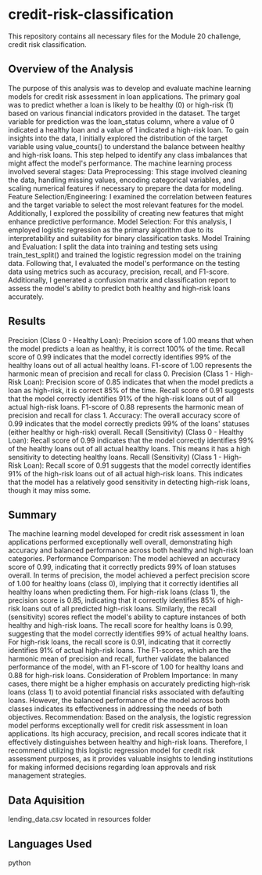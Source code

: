# credit-risk-classification
This repository contains all necessary files for the Module 20 challenge, credit risk classification.

## Overview of the Analysis 
The purpose of this analysis was to develop and evaluate machine learning models for credit risk assessment in loan applications. The primary goal was to predict whether a loan is likely to be healthy (0) or high-risk (1) based on various financial indicators provided in the dataset.
The target variable for prediction was the loan_status column, where a value of 0 indicated a healthy loan and a value of 1 indicated a high-risk loan.
To gain insights into the data, I initially explored the distribution of the target variable using value_counts() to understand the balance between healthy and high-risk loans. This step helped to identify any class imbalances that might affect the model's performance.
The machine learning process involved several stages:
Data Preprocessing: This stage involved cleaning the data, handling missing values, encoding categorical variables, and scaling numerical features if necessary to prepare the data for modeling.
Feature Selection/Engineering: I examined the correlation between features and the target variable to select the most relevant features for the model. Additionally, I explored the possibility of creating new features that might enhance predictive performance.
Model Selection: For this analysis, I employed logistic regression as the primary algorithm due to its interpretability and suitability for binary classification tasks. 
Model Training and Evaluation: I split the data into training and testing sets using train_test_split() and trained the logistic regression model on the training data. Following that, I evaluated the model's performance on the testing data using metrics such as accuracy, precision, recall, and F1-score. Additionally, I generated a confusion matrix and classification report to assess the model's ability to predict both healthy and high-risk loans accurately.

## Results
Precision (Class 0 - Healthy Loan):
Precision score of 1.00 means that when the model predicts a loan as healthy, it is correct 100% of the time.
Recall score of 0.99 indicates that the model correctly identifies 99% of the healthy loans out of all actual healthy loans.
F1-score of 1.00 represents the harmonic mean of precision and recall for class 0.
Precision (Class 1 - High-Risk Loan):
Precision score of 0.85 indicates that when the model predicts a loan as high-risk, it is correct 85% of the time.
Recall score of 0.91 suggests that the model correctly identifies 91% of the high-risk loans out of all actual high-risk loans.
F1-score of 0.88 represents the harmonic mean of precision and recall for class 1.
Accuracy:
The overall accuracy score of 0.99 indicates that the model correctly predicts 99% of the loans' statuses (either healthy or high-risk) overall.
Recall (Sensitivity) (Class 0 - Healthy Loan):
Recall score of 0.99 indicates that the model correctly identifies 99% of the healthy loans out of all actual healthy loans. This means it has a high sensitivity to detecting healthy loans.
Recall (Sensitivity) (Class 1 - High-Risk Loan):
Recall score of 0.91 suggests that the model correctly identifies 91% of the high-risk loans out of all actual high-risk loans. This indicates that the model has a relatively good sensitivity in detecting high-risk loans, though it may miss some.

## Summary
The machine learning model developed for credit risk assessment in loan applications performed exceptionally well overall, demonstrating high accuracy and balanced performance across both healthy and high-risk loan categories.
Performance Comparison:
The model achieved an accuracy score of 0.99, indicating that it correctly predicts 99% of loan statuses overall.
In terms of precision, the model achieved a perfect precision score of 1.00 for healthy loans (class 0), implying that it correctly identifies all healthy loans when predicting them. For high-risk loans (class 1), the precision score is 0.85, indicating that it correctly identifies 85% of high-risk loans out of all predicted high-risk loans.
Similarly, the recall (sensitivity) scores reflect the model's ability to capture instances of both healthy and high-risk loans. The recall score for healthy loans is 0.99, suggesting that the model correctly identifies 99% of actual healthy loans. For high-risk loans, the recall score is 0.91, indicating that it correctly identifies 91% of actual high-risk loans.
The F1-scores, which are the harmonic mean of precision and recall, further validate the balanced performance of the model, with an F1-score of 1.00 for healthy loans and 0.88 for high-risk loans.
Consideration of Problem Importance:
In many cases, there might be a higher emphasis on accurately predicting high-risk loans (class 1) to avoid potential financial risks associated with defaulting loans. However, the balanced performance of the model across both classes indicates its effectiveness in addressing the needs of both objectives.
Recommendation: Based on the analysis, the logistic regression model performs exceptionally well for credit risk assessment in loan applications. Its high accuracy, precision, and recall scores indicate that it effectively distinguishes between healthy and high-risk loans. Therefore, I recommend utilizing this logistic regression model for credit risk assessment purposes, as it provides valuable insights to lending institutions for making informed decisions regarding loan approvals and risk management strategies.


## Data Aquisition
lending_data.csv located in resources folder

## Languages Used
python
